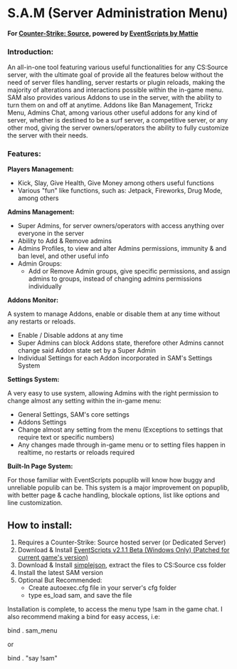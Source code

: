 # S.A.M (Server Administration Menu)
#### For [Counter-Strike: Source](https://store.steampowered.com/app/240/CounterStrike_Source/), powered by [EventScripts by Mattie](http://mattie.net/cs/)

### Introduction:

An all-in-one tool featuring various useful functionalities for any CS:Source server, with the ultimate goal
of provide all the features below without the need of server files handling, server restarts or plugin reloads,
making the majority of alterations and interactions possible within the in-game menu.
SAM also provides various Addons to use in the server, with the ability to turn them on and off at anytime.
Addons like Ban Management, Trickz Menu, Admins Chat, among various other useful addons for any kind of server,
whether is destined to be a surf server, a competitive server, or any other mod, giving the server owners/operators
the ability to fully customize the server with their needs.

### Features:

**Players Management:**

- Kick, Slay, Give Health, Give Money among others useful functions
- Various "fun" like functions, such as: Jetpack, Fireworks, Drug Mode, among others

**Admins Management:**

- Super Admins, for server owners/operators with access anything over everyone in the server
- Ability to Add & Remove admins
- Admins Profiles, to view and alter Admins permissions, immunity & and ban level, and other useful info
- Admin Groups:
    - Add or Remove Admin groups, give specific permissions, and assign admins to groups,
      instead of changing admins permissions individually
      
**Addons Monitor:**

A system to manage Addons, enable or disable them at any time without any restarts or reloads.

- Enable / Disable addons at any time
- Super Admins can block Addons state, therefore other Admins cannot change said Addon state set by a Super Admin
- Individual Settings for each Addon incorporated in SAM's Settings System

**Settings System:**

A very easy to use system, allowing Admins with the right permission to change almost any setting within the in-game menu:

- General Settings, SAM's core settings
- Addons Settings
- Change almost any setting from the menu (Exceptions to settings that require text or specific numbers)
- Any changes made through in-game menu or to setting files happen in realtime, no restarts or reloads required

**Built-In Page System:**

For those familiar with EventScripts popuplib will know how buggy and unreliable populib can be. This system
is a major improvement on popuplib, with better page & cache handling, blockale options, list like options
and line customization.

## How to install:
1. Requires a Counter-Strike: Source hosted server (or Dedicated Server)
2. Download & Install [EventScripts v2.1.1 Beta (Windows Only) (Patched for current game's version)](https://drive.google.com/file/d/1HORQyHUSURVwnHluTBG9hMqb2D7hZHB2/view?usp=sharing)
3. Download & Install [simplejson](https://drive.google.com/file/d/1v2GBUcmoP8oDzQ-qCfrcfWTQqanhHcwy/view?usp=sharing), extract the files to CS:Source css folder
4. Install the latest SAM version
5. Optional But Recommended:
    - Create autoexec.cfg file in your server's cfg folder
    - type es_load sam, and save the file
    
Installation is complete, to access the menu type !sam in the game chat.
I also recommend making a bind for easy access, i.e:

bind . sam_menu

or

bind . "say !sam" 
